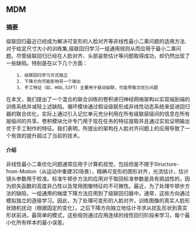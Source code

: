 ## MDM
### 摘要
  级联回归最近已经成为解决可变形的人脸对齐等非线性最小二乘问题的适用方法.对于给定尺寸大小的训练集,级联回归学习一组通用规则从而应用于最小二乘问题。尽管级联回归已经在人脸对齐、头部姿势估计等问题取得成功，却仍然出现了一些缺陷。特别是在以下几个方面：

        1. 级联回归学习方式独立
        2. 下降方向可能影响另一个输出
        3. 手工特征（如，HOG,SIFT）主要用于驱动级联，可能导致次优化问题
 
  在本文，我们提出了一个混合的联合训练的卷积递归神经网络架构以实现端到端的训练系统并减轻上述缺陷。循环模块通过假设级联形成非线性动态系统来促进回归器的联合优化，实际上通过引入记忆单元充分利用在所有级联层级间的信息在所有层级间的共享。卷积模块允许专门用于现在任务的特征提取并且通过实验证明输出优于手工制作的特征。我们表明，所提出的架构在人脸对齐问题上的应用导致了一个有效的提升超过了当前的技术。
 #### 介绍
   非线性最小二乘优化问题通常应用于计算机视觉，包括但是不限于Structure-from-Motion（从运动中重建3D场景），精确可变形的图形对齐，光流估计，估计镜头参数用于校准。标准牛顿步方法的应用对于取回标准参数是具有挑战性的，因为损失函数的高度非凸性以及常用图像特征的不可微性。最近，为了处理牛顿步方法的缺陷，一组通用的梯度下降方法应用到了级联回归器中。通常，这些方向通过模拟独立的逐级学习。因此，为了处理可变形的人脸对齐，训练图像的真实人脸形状随机扰动（根据固定的变化）。之后下降方向独立地估计寻求从扰乱形状到真实形状前进。最简单的模式，这些规则通过应用连续的线性回归阶段来学习，每个最小化所有样本的最小误差。
    
